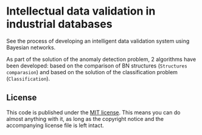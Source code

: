 # Intellectual data validation in industrial databases
See the process of developing an intelligent data validation system using Bayesian networks.

As part of the solution of the anomaly detection problem, 2 algorithms have been developed: based on the comparison of BN structures (`Structures comparasion`) and based on the solution of the classification problem (`Classification`).




## License

This code is published under the [MIT license](https://opensource.org/licenses/MIT). This means you
can do almost anything with it, as long as the copyright notice and the accompanying license file
is left intact.

